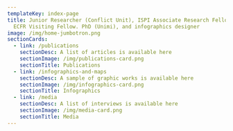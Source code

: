 ```yaml
---
templateKey: index-page
title: Junior Researcher (Conflict Unit), ISPI Associate Research Fellow, and
  ECFR Visiting Fellow. PhD (Unimi), and infographics designer
image: /img/home-jumbotron.png
sectionCards:
  - link: /publications
    sectionDesc: A list of articles is available here
    sectionImage: /img/publications-card.png
    sectionTitle: Publications
  - link: /infographics-and-maps
    sectionDesc: A sample of graphic works is available here
    sectionImage: /img/infographics-card.png
    sectionTitle: Infographics
  - link: /media
    sectionDesc: A list of interviews is available here
    sectionImage: /img/media-card.png
    sectionTitle: Media
---
```

